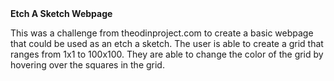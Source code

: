 <html>
<head>
	<title>Etch A Sketch Readme</title>
</head>
<body>
<strong>Etch A Sketch Webpage</strong>
<p>This was a challenge from theodinproject.com to create a basic webpage that could be used as an etch a sketch. The user is able to create a grid that ranges from 1x1 to 100x100. They are able to change the color of the grid by hovering over the squares in the grid.</p>
</body>
</html>
